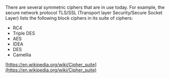 There are several symmetric ciphers that are in use today.  For example, the secure network protocol TLS/SSL (Transport layer Security/Secure Socket Layer) lists the following block ciphers in its suite of ciphers:

- RC4
- Triple DES
- AES
- IDEA
- DES
- Camellia 

[https://en.wikipedia.org/wiki/Cipher_suite](https://en.wikipedia.org/wiki/Cipher_suite)

